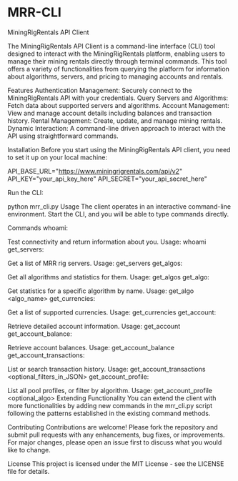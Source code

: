 # MRR-CLI
MiningRigRentals API Client

The MiningRigRentals API Client is a command-line interface (CLI) tool designed to interact with the MiningRigRentals platform, enabling users to manage their mining rentals directly through terminal commands. This tool offers a variety of functionalities from querying the platform for information about algorithms, servers, and pricing to managing accounts and rentals.

Features
Authentication Management: Securely connect to the MiningRigRentals API with your credentials.
Query Servers and Algorithms: Fetch data about supported servers and algorithms.
Account Management: View and manage account details including balances and transaction history.
Rental Management: Create, update, and manage mining rentals.
Dynamic Interaction: A command-line driven approach to interact with the API using straightforward commands.

Installation
Before you start using the MiningRigRentals API client, you need to set it up on your local machine:

API_BASE_URL="https://www.miningrigrentals.com/api/v2"
API_KEY="your_api_key_here"
API_SECRET="your_api_secret_here"

Run the CLI:

python mrr_cli.py
Usage
The client operates in an interactive command-line environment. Start the CLI, and you will be able to type commands directly.

Commands
whoami:

Test connectivity and return information about you.
Usage: whoami
get_servers:

Get a list of MRR rig servers.
Usage: get_servers
get_algos:

Get all algorithms and statistics for them.
Usage: get_algos
get_algo:

Get statistics for a specific algorithm by name.
Usage: get_algo <algo_name>
get_currencies:

Get a list of supported currencies.
Usage: get_currencies
get_account:

Retrieve detailed account information.
Usage: get_account
get_account_balance:

Retrieve account balances.
Usage: get_account_balance
get_account_transactions:

List or search transaction history.
Usage: get_account_transactions <optional_filters_in_JSON>
get_account_profile:

List all pool profiles, or filter by algorithm.
Usage: get_account_profile <optional_algo>
Extending Functionality
You can extend the client with more functionalities by adding new commands in the mrr_cli.py script following the patterns established in the existing command methods.

Contributing
Contributions are welcome! Please fork the repository and submit pull requests with any enhancements, bug fixes, or improvements. For major changes, please open an issue first to discuss what you would like to change.

License
This project is licensed under the MIT License - see the LICENSE file for details.
